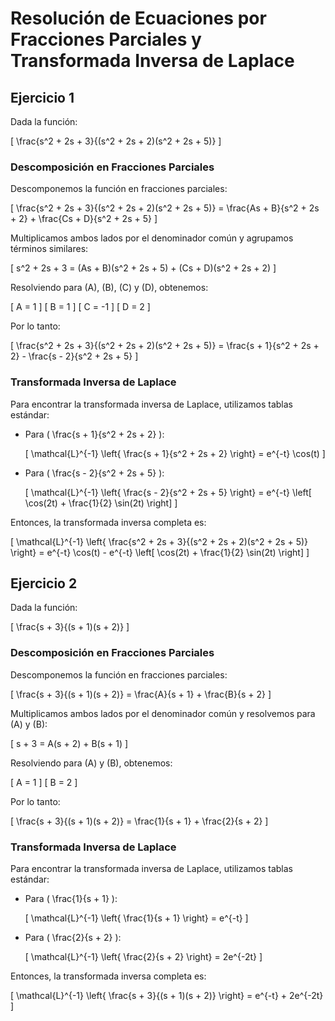 # Resolución de Ecuaciones por Fracciones Parciales y Transformada Inversa de Laplace

## Ejercicio 1

Dada la función:

\[ \frac{s^2 + 2s + 3}{(s^2 + 2s + 2)(s^2 + 2s + 5)} \]

### Descomposición en Fracciones Parciales

Descomponemos la función en fracciones parciales:

\[ \frac{s^2 + 2s + 3}{(s^2 + 2s + 2)(s^2 + 2s + 5)} = \frac{As + B}{s^2 + 2s + 2} + \frac{Cs + D}{s^2 + 2s + 5} \]

Multiplicamos ambos lados por el denominador común y agrupamos términos similares:

\[ s^2 + 2s + 3 = (As + B)(s^2 + 2s + 5) + (Cs + D)(s^2 + 2s + 2) \]

Resolviendo para \(A\), \(B\), \(C\) y \(D\), obtenemos:

\[ A = 1 \]
\[ B = 1 \]
\[ C = -1 \]
\[ D = 2 \]

Por lo tanto:

\[ \frac{s^2 + 2s + 3}{(s^2 + 2s + 2)(s^2 + 2s + 5)} = \frac{s + 1}{s^2 + 2s + 2} - \frac{s - 2}{s^2 + 2s + 5} \]

### Transformada Inversa de Laplace

Para encontrar la transformada inversa de Laplace, utilizamos tablas estándar:

- Para \( \frac{s + 1}{s^2 + 2s + 2} \):

  \[
  \mathcal{L}^{-1} \left\{ \frac{s + 1}{s^2 + 2s + 2} \right\} = e^{-t} \cos(t)
  \]

- Para \( \frac{s - 2}{s^2 + 2s + 5} \):

  \[
  \mathcal{L}^{-1} \left\{ \frac{s - 2}{s^2 + 2s + 5} \right\} = e^{-t} \left[ \cos(2t) + \frac{1}{2} \sin(2t) \right]
  \]

Entonces, la transformada inversa completa es:

\[
\mathcal{L}^{-1} \left\{ \frac{s^2 + 2s + 3}{(s^2 + 2s + 2)(s^2 + 2s + 5)} \right\} = e^{-t} \cos(t) - e^{-t} \left[ \cos(2t) + \frac{1}{2} \sin(2t) \right]
\]

## Ejercicio 2

Dada la función:

\[ \frac{s + 3}{(s + 1)(s + 2)} \]

### Descomposición en Fracciones Parciales

Descomponemos la función en fracciones parciales:

\[ \frac{s + 3}{(s + 1)(s + 2)} = \frac{A}{s + 1} + \frac{B}{s + 2} \]

Multiplicamos ambos lados por el denominador común y resolvemos para \(A\) y \(B\):

\[ s + 3 = A(s + 2) + B(s + 1) \]

Resolviendo para \(A\) y \(B\), obtenemos:

\[ A = 1 \]
\[ B = 2 \]

Por lo tanto:

\[ \frac{s + 3}{(s + 1)(s + 2)} = \frac{1}{s + 1} + \frac{2}{s + 2} \]

### Transformada Inversa de Laplace

Para encontrar la transformada inversa de Laplace, utilizamos tablas estándar:

- Para \( \frac{1}{s + 1} \):

  \[
  \mathcal{L}^{-1} \left\{ \frac{1}{s + 1} \right\} = e^{-t}
  \]

- Para \( \frac{2}{s + 2} \):

  \[
  \mathcal{L}^{-1} \left\{ \frac{2}{s + 2} \right\} = 2e^{-2t}
  \]

Entonces, la transformada inversa completa es:

\[
\mathcal{L}^{-1} \left\{ \frac{s + 3}{(s + 1)(s + 2)} \right\} = e^{-t} + 2e^{-2t}
\]

